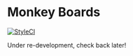 # Monkey Boards

[![StyleCI](https://github.styleci.io/repos/1273924/shield?branch=framework)](https://github.styleci.io/repos/1273924)

Under re-development, check back later!